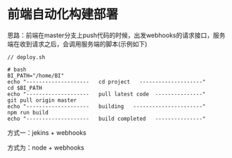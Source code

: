 # 前端自动化构建部署

思路：前端在master分支上push代码的时候，出发webhooks的请求接口，服务端在收到请求之后，会调用服务端的脚本(示例如下)

```
// deploy.sh

# bash
BI_PATH="/home/BI"
echo "--------------------   cd project   --------------------"
cd $BI_PATH
echo "--------------------   pull latest code  ---------------"
git pull origin master
echo "--------------------   building   ----------------------"
npm run build
echo "--------------------   build completed   ---------------"
```



方式一：jekins + webhooks



方式为：node + webhooks

[参考文章]: https://juejin.im/post/5d9fee456fb9a04e3348c5ad?utm_source=gold_browser_extension#heading-0

